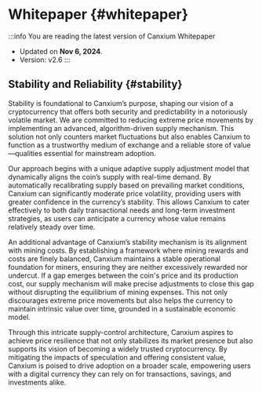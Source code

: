 # Whitepaper {#whitepaper}

:::info You are reading the latest version of Canxium Whitepaper

- Updated on **Nov 6, 2024**.
- Version: v2.6
  :::
  
## Stability and Reliability {#stability}

Stability is foundational to Canxium’s purpose, shaping our vision of a cryptocurrency that offers both security and predictability in a notoriously volatile market. We are committed to reducing extreme price movements by implementing an advanced, algorithm-driven supply mechanism. This solution not only counters market fluctuations but also enables Canxium to function as a trustworthy medium of exchange and a reliable store of value—qualities essential for mainstream adoption.

Our approach begins with a unique adaptive supply adjustment model that dynamically aligns the coin’s supply with real-time demand. By automatically recalibrating supply based on prevailing market conditions, Canxium can significantly moderate price volatility, providing users with greater confidence in the currency’s stability. This allows Canxium to cater effectively to both daily transactional needs and long-term investment strategies, as users can anticipate a currency whose value remains relatively steady over time.

An additional advantage of Canxium’s stability mechanism is its alignment with mining costs. By establishing a framework where mining rewards and costs are finely balanced, Canxium maintains a stable operational foundation for miners, ensuring they are neither excessively rewarded nor undercut. If a gap emerges between the coin's price and its production cost, our supply mechanism will make precise adjustments to close this gap without disrupting the equilibrium of mining expenses. This not only discourages extreme price movements but also helps the currency to maintain intrinsic value over time, grounded in a sustainable economic model.

Through this intricate supply-control architecture, Canxium aspires to achieve price resilience that not only stabilizes its market presence but also supports its vision of becoming a widely trusted cryptocurrency. By mitigating the impacts of speculation and offering consistent value, Canxium is poised to drive adoption on a broader scale, empowering users with a digital currency they can rely on for transactions, savings, and investments alike.

